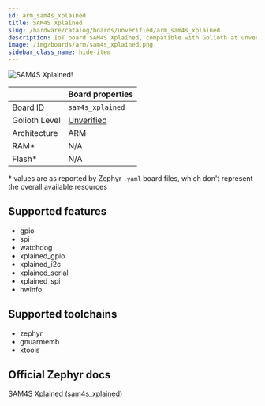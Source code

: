 ```yaml
---
id: arm_sam4s_xplained
title: SAM4S Xplained
slug: /hardware/catalog/boards/unverified/arm_sam4s_xplained
description: IoT board SAM4S Xplained, compatible with Golioth at unverified level.
image: /img/boards/arm/sam4s_xplained.png
sidebar_class_name: hide-item
---
```


[//]: # (This is an auto-generated file, do not edit! Changes to it will be lost upon re-generation)

![SAM4S Xplained!](/img/boards/arm/sam4s_xplained.png "SAM4S Xplained")

|                | Board properties     |
| -------------  | -------------------- |
| Board ID       | `sam4s_xplained` |
| Golioth Level  | [Unverified](/hardware#unverified-boards) |
| Architecture   | ARM |
| RAM*           | N/A |
| Flash*         | N/A |

\* values are as reported by Zephyr `.yaml` board files, which don't represent the overall available resources



## Supported features

* gpio
* spi
* watchdog
* xplained_gpio
* xplained_i2c
* xplained_serial
* xplained_spi
* hwinfo

## Supported toolchains

* zephyr
* gnuarmemb
* xtools

## Official Zephyr docs

[SAM4S Xplained (sam4s_xplained)](https://docs.zephyrproject.org/latest/boards/arm/sam4s_xplained/doc/index.html)
